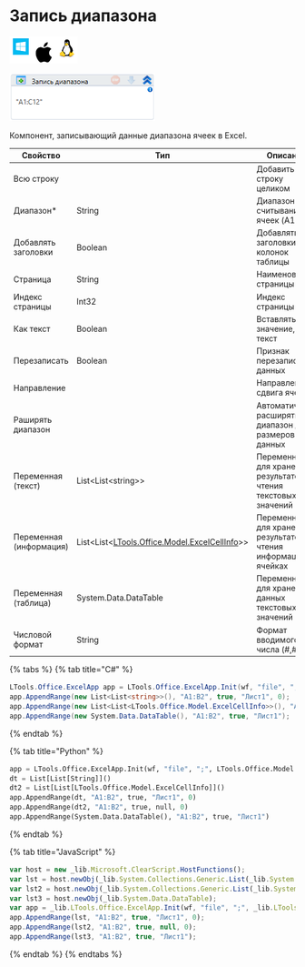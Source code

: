 # Запись диапазона

![](<../../../.gitbook/assets/image (100) (1) (56).png>)

![](<../../../.gitbook/assets/image (317).png>)

Компонент, записывающий данные диапазона ячеек в Excel.

| Свойство                | Тип                                                                          | Описание                                                        |
| ----------------------- | ---------------------------------------------------------------------------- | --------------------------------------------------------------- |
| Всю строку              |                                                                              | Добавить строку целиком |
| Диапазон\*              | String                                                                       | Диапазон считывания ячеек (A1:D12) |
| Добавлять заголовки     | Boolean                                                                      | Добавлять заголовки колонок таблицы                             |
| Страница                | String                                                                       | Наименование страницы                                           |
| Индекс страницы         | Int32                                                                        | Индекс страницы                                                 |
| Как текст               | Boolean                                                                      | Вставлять значение, как текст                                   |
| Перезаписать            | Boolean                                                                      | Признак перезаписи данных                                       |
| Направление             |                                                                              | Направление сдвига ячеек                                        |
| Раширять диапазон       |                                                                              | Автоматически расширять диапазон до размеров данных             |
| Переменная (текст)      | List\<List\<string>>                                                         | Переменная для хранения результатов чтения текстовых значений   |
| Переменная (информация) | List\<List<[LTools.Office.Model.ExcelCellInfo](datatypes/excelcellinfo.md)>> | Переменная для хранения результатов чтения информации о ячейках |
| Переменная (таблица)    | System.Data.DataTable                                                        | Переменная для хранения данных текстовых значений               |
| Числовой формат         | String                                                                       | Формат вводимого числа (#,#)                                    |

{% tabs %}
{% tab title="C#" %}
```csharp
LTools.Office.ExcelApp app = LTools.Office.ExcelApp.Init(wf, "file", ";", LTools.Office.Model.InteropTypes.DX);
app.AppendRange(new List<List<string>>(), "A1:B2", true, "Лист1", 0);
app.AppendRange(new List<List<LTools.Office.Model.ExcelCellInfo>>(), "A1:B2", true, null, 0);
app.AppendRange(new System.Data.DataTable(), "A1:B2", true, "Лист1");
```
{% endtab %}

{% tab title="Python" %}
```python
app = LTools.Office.ExcelApp.Init(wf, "file", ";", LTools.Office.Model.InteropTypes.DX)
dt = List[List[String]]()
dt2 = List[List[LTools.Office.Model.ExcelCellInfo]]()
app.AppendRange(dt, "A1:B2", true, "Лист1", 0)
app.AppendRange(dt2, "A1:B2", true, null, 0)
app.AppendRange(System.Data.DataTable(), "A1:B2", true, "Лист1")
```
{% endtab %}

{% tab title="JavaScript" %}
```javascript
var host = new _lib.Microsoft.ClearScript.HostFunctions();
var lst = host.newObj(_lib.System.Collections.Generic.List(_lib.System.Collections.Generic.List(_lib.System.String)));
var lst2 = host.newObj(_lib.System.Collections.Generic.List(_lib.System.Collections.Generic.List(_lib.LTools.Office.Model.ExcelCellInfo)));
var lst3 = host.newObj(_lib.System.Data.DataTable);
var app = _lib.LTools.Office.ExcelApp.Init(wf, "file", ";", _lib.LTools.Office.Model.InteropTypes.DX);
app.AppendRange(lst, "A1:B2", true, "Лист1", 0);
app.AppendRange(lst2, "A1:B2", true, null, 0);
app.AppendRange(lst3, "A1:B2", true, "Лист1");
```
{% endtab %}
{% endtabs %}
